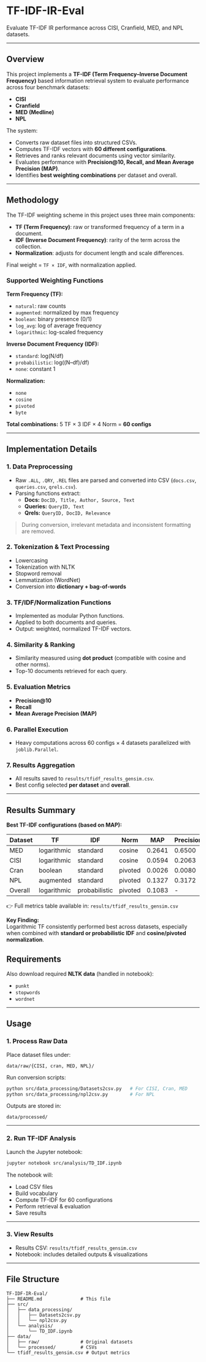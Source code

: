 # TF-IDF-IR-Eval

Evaluate TF-IDF IR performance across CISI, Cranfield, MED, and NPL datasets.

---

## Overview

This project implements a **TF-IDF (Term Frequency–Inverse Document Frequency)** based information retrieval system to evaluate performance across four benchmark datasets:

- **CISI**
- **Cranfield**
- **MED (Medline)**
- **NPL**

The system:

- Converts raw dataset files into structured CSVs.
- Computes TF-IDF vectors with **60 different configurations**.
- Retrieves and ranks relevant documents using vector similarity.
- Evaluates performance with **Precision@10, Recall, and Mean Average Precision (MAP)**.
- Identifies **best weighting combinations** per dataset and overall.

---

## Methodology

The TF-IDF weighting scheme in this project uses three main components:

- **TF (Term Frequency)**: raw or transformed frequency of a term in a document.
- **IDF (Inverse Document Frequency)**: rarity of the term across the collection.
- **Normalization**: adjusts for document length and scale differences.

Final weight = `TF × IDF`, with normalization applied.

### Supported Weighting Functions

**Term Frequency (TF):**

- `natural`: raw counts
- `augmented`: normalized by max frequency
- `boolean`: binary presence (0/1)
- `log_avg`: log of average frequency
- `logarithmic`: log-scaled frequency

**Inverse Document Frequency (IDF):**

- `standard`: log(N/df)
- `probabilistic`: log((N–df)/df)
- `none`: constant 1

**Normalization:**

- `none`
- `cosine`
- `pivoted`
- `byte`

**Total combinations:** 5 TF × 3 IDF × 4 Norm = **60 configs**

---

## Implementation Details

### 1. Data Preprocessing

- Raw `.ALL`, `.QRY`, `.REL` files are parsed and converted into CSV (`docs.csv`, `queries.csv`, `qrels.csv`).
- Parsing functions extract:
  - **Docs:** `DocID, Title, Author, Source, Text`
  - **Queries:** `QueryID, Text`
  - **Qrels:** `QueryID, DocID, Relevance`

> During conversion, irrelevant metadata and inconsistent formatting are removed.

### 2. Tokenization & Text Processing

- Lowercasing
- Tokenization with NLTK
- Stopword removal
- Lemmatization (WordNet)
- Conversion into **dictionary + bag-of-words**

### 3. TF/IDF/Normalization Functions

- Implemented as modular Python functions.
- Applied to both documents and queries.
- Output: weighted, normalized TF-IDF vectors.

### 4. Similarity & Ranking

- Similarity measured using **dot product** (compatible with cosine and other norms).
- Top-10 documents retrieved for each query.

### 5. Evaluation Metrics

- **Precision@10**
- **Recall**
- **Mean Average Precision (MAP)**

### 6. Parallel Execution

- Heavy computations across 60 configs × 4 datasets parallelized with `joblib.Parallel`.

### 7. Results Aggregation

- All results saved to `results/tfidf_results_gensim.csv`.
- Best config selected **per dataset** and **overall**.

---

## Results Summary

**Best TF-IDF configurations (based on MAP):**

| Dataset | TF          | IDF           | Norm    | MAP    | Precision@10 | Recall |
| ------- | ----------- | ------------- | ------- | ------ | ------------ | ------ |
| MED     | logarithmic | standard      | cosine  | 0.2641 | 0.6500       | 0.3196 |
| CISI    | logarithmic | standard      | cosine  | 0.0594 | 0.2063       | 0.0819 |
| Cran    | boolean     | standard      | pivoted | 0.0026 | 0.0080       | 0.0061 |
| NPL     | augmented   | standard      | pivoted | 0.1327 | 0.3172       | 0.1924 |
| Overall | logarithmic | probabilistic | pivoted | 0.1083 | -            | -      |

👉 Full metrics table available in: `results/tfidf_results_gensim.csv`

**Key Finding:**  
Logarithmic TF consistently performed best across datasets, especially when combined with **standard or probabilistic IDF** and **cosine/pivoted normalization**.

## Requirements

Also download required **NLTK data** (handled in notebook):

- `punkt`
- `stopwords`
- `wordnet`

---

## Usage

### 1. Process Raw Data

Place dataset files under:

```
data/raw/{CISI, cran, MED, NPL}/
```

Run conversion scripts:

```bash
python src/data_processing/Datasets2csv.py   # For CISI, Cran, MED
python src/data_processing/npl2csv.py        # For NPL
```

Outputs are stored in:

```
data/processed/
```

---

### 2. Run TF-IDF Analysis

Launch the Jupyter notebook:

```bash
jupyter notebook src/analysis/TD_IDF.ipynb
```

The notebook will:

- Load CSV files
- Build vocabulary
- Compute TF-IDF for 60 configurations
- Perform retrieval & evaluation
- Save results

---

### 3. View Results

- Results CSV: `results/tfidf_results_gensim.csv`
- Notebook: includes detailed outputs & visualizations

---

## File Structure

```
TF-IDF-IR-Eval/
├── README.md              # This file
├── src/
│   ├── data_processing/
│   │   ├── Datasets2csv.py
│   │   └── npl2csv.py
│   └── analysis/
│       └── TD_IDF.ipynb
├── data/
│   ├── raw/               # Original datasets
│   └── processed/         # CSVs
└── tfidf_results_gensim.csv # Output metrics
```

